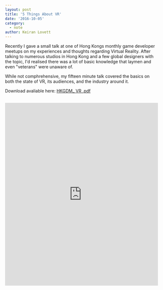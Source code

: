 ```yaml
---
layout: post
title: '5 Things About VR'
date: '2016-10-05'
category:
  - note
author: Keiran Lovett
---
```


Recently I gave a small talk at one of Hong Kongs monthly game developer meetups on my experiences and thoughts regarding Virtual Reality. After talking to numerous studios in Hong Kong and a few global designers with the topic, I'd realised there was a lot of basic knowledge that laymen and even "veterans" were unaware of.

While not comphrehensive, my fifteen minute talk covered the basics on both the state of VR, its audiences, and the industry around it.

Download avaliable here: [HKGDM_ VR .pdf](HKGDM_%20VR%20.pdf)

<div markdown="1" class="full"><br>
<iframe src="https://docs.google.com/presentation/d/1E50XQg68dpWPvWjyucaaSi69cynQ8gzs75IRGAt_-p0/embed?start=false&loop=false&delayms=3000" frameborder="0" width="100%" height="600px" allowfullscreen="true" mozallowfullscreen="true" webkitallowfullscreen="true"></iframe>
<div>
